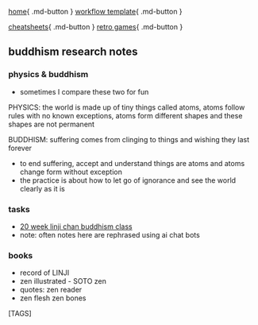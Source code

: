 
[home](https://shane0.github.io){ .md-button }
[workflow template](https://shane0.github.io/workflow/){ .md-button }

[cheatsheets](https://shane0.github.io/cheatsheets/){ .md-button }
[retro games](https://shane0.github.io/adventure/){ .md-button }

## buddhism research notes

### physics & buddhism

- sometimes I compare these two for fun

PHYSICS: the world is made up of tiny things called atoms, atoms follow rules with no known exceptions, atoms form different shapes and these shapes are not permanent

BUDDHISM: suffering comes from clinging to things and wishing they last forever

- to end suffering, accept and understand things are atoms and atoms change form without exception
- the practice is about how to let go of ignorance and see the world clearly as it is

### tasks

- [20 week linji chan buddhism class](lesson_1.md)
- note: often notes here are rephrased using ai chat bots

### books

- record of LINJI
- zen illustrated - SOTO zen
- quotes: zen reader
- zen flesh zen bones

[TAGS]
